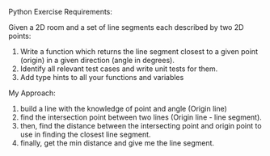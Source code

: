 Python Exercise Requirements:

Given a 2D room and a set of line segments each described by two 2D points:

1. Write a function which returns the line segment closest to a given point (origin) in a given direction (angle in degrees).
2. Identify all relevant test cases and write unit tests for them.
3. Add type hints to all your functions and variables


My Approach:
    
1. build a line with the knowledge of point and angle (Origin line)
2. find the intersection point between two lines (Origin line - line segment).
3. then, find the distance between the intersecting point and origin point to use in finding the closest line segment.
4. finally, get the min distance and give me the line segment.
